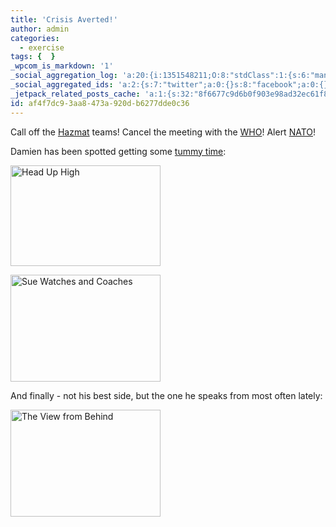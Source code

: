```yaml
---
title: 'Crisis Averted!'
author: admin
categories:
  - exercise
tags: {  }
_wpcom_is_markdown: '1'
_social_aggregation_log: 'a:20:{i:1351548211;O:8:"stdClass":1:{s:6:"manual";s:0:"";}i:1351550059;O:8:"stdClass":1:{s:6:"manual";s:0:"";}i:1351552781;O:8:"stdClass":1:{s:6:"manual";s:0:"";}i:1351557530;O:8:"stdClass":1:{s:6:"manual";s:0:"";}i:1351565576;O:8:"stdClass":1:{s:6:"manual";s:0:"";}i:1351580795;O:8:"stdClass":1:{s:6:"manual";s:0:"";}i:1351610862;O:8:"stdClass":1:{s:6:"manual";s:0:"";}i:1351655169;O:8:"stdClass":1:{s:6:"manual";s:0:"";}i:1351743730;O:8:"stdClass":1:{s:6:"manual";s:0:"";}i:1351917042;O:8:"stdClass":1:{s:6:"manual";s:0:"";}i:1371995551;O:8:"stdClass":2:{s:6:"manual";b:0;s:5:"items";a:0:{}}i:1372016173;O:8:"stdClass":2:{s:6:"manual";b:0;s:5:"items";a:0:{}}i:1372032896;O:8:"stdClass":2:{s:6:"manual";b:0;s:5:"items";a:0:{}}i:1372042749;O:8:"stdClass":2:{s:6:"manual";b:0;s:5:"items";a:0:{}}i:1372153438;O:8:"stdClass":2:{s:6:"manual";b:0;s:5:"items";a:0:{}}i:1372308316;O:8:"stdClass":2:{s:6:"manual";b:0;s:5:"items";a:0:{}}i:1372569900;O:8:"stdClass":2:{s:6:"manual";b:0;s:5:"items";a:0:{}}i:1372887150;O:8:"stdClass":2:{s:6:"manual";b:0;s:5:"items";a:0:{}}i:1373058318;O:8:"stdClass":2:{s:6:"manual";b:0;s:5:"items";a:0:{}}i:1373231727;O:8:"stdClass":2:{s:6:"manual";b:0;s:5:"items";a:0:{}}}'
_social_aggregated_ids: 'a:2:{s:7:"twitter";a:0:{}s:8:"facebook";a:0:{}}'
_jetpack_related_posts_cache: 'a:1:{s:32:"8f6677c9d6b0f903e98ad32ec61f8deb";a:2:{s:7:"expires";i:1513486413;s:7:"payload";a:3:{i:0;a:1:{s:2:"id";i:196;}i:1;a:1:{s:2:"id";i:207;}i:2;a:1:{s:2:"id";i:203;}}}}'
id: af4f7dc9-3aa8-473a-920d-b6277dde0c36
---
```

<p>Call off the <a href="http://hazmat.dot.gov/">Hazmat</a> teams!  Cancel the meeting with the <a href="http://www.who.int/">WHO</a>!  Alert <a href="http://en.wikipedia.org/wiki/NATO">NATO</a>!</p>
<p>Damien has been spotted getting some <a href="http://www.babycenter.com/refcap/baby/babybehavior/1439985.html">tummy time</a>:</p>
<p><a href="http://www.flickr.com/photos/lemon/777992874/" class="tt-flickr"><img src="http://farm2.static.flickr.com/1394/777992874_458e9a3d70_m.jpg" alt="Head Up High" width="240" height="161" border="0" /></a></p>
<p><a href="http://www.flickr.com/photos/lemon/777128719/" class="tt-flickr"><img src="http://farm2.static.flickr.com/1271/777128719_f5011034e3_m.jpg" alt="Sue Watches and Coaches" width="240" height="171" border="0" /></a></p>
<p>And finally - not his best side, but the one he speaks from most often lately:</p>
<p><a href="http://www.flickr.com/photos/lemon/777101659/" class="tt-flickr"><img src="http://farm2.static.flickr.com/1243/777101659_e60be77b0b_m.jpg" alt="The View from Behind" width="240" height="171" border="0" /></a></p>
